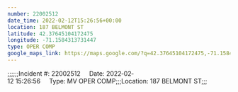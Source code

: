 ```yaml
---
number: 22002512
date_time: 2022-02-12T15:26:56+00:00
location: 187 BELMONT ST
latitude: 42.37645104172475
longitude: -71.1584313731447
type: OPER COMP
google_maps_link: https://maps.google.com/?q=42.37645104172475,-71.1584313731447
---
```


;;;;;;Incident #: 22002512     Date: 2022‐02‐12 15:26:56     Type: MV OPER COMP;;;Location: 187 BELMONT ST;;;
